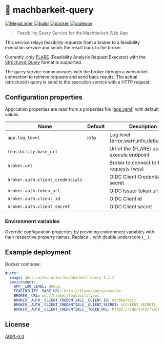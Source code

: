 # 💬 machbarkeit-query

[![MegaLinter](https://github.com/diz-unimr/machbarkeit-query/actions/workflows/mega-linter.yml/badge.svg)](https://github.com/diz-unimr/machbarkeit-query/actions/workflows/mega-linter.yml)
[![build](https://github.com/diz-unimr/machbarkeit-query/actions/workflows/build.yaml/badge.svg)](https://github.com/diz-unimr/machbarkeit-query/actions/workflows/build.yaml)
[![docker](https://github.com/diz-unimr/machbarkeit-query/actions/workflows/release.yaml/badge.svg)](https://github.com/diz-unimr/machbarkeit-query/actions/workflows/release.yaml)
[![codecov](https://codecov.io/gh/diz-unimr/machbarkeit-query/graph/badge.svg?token=Izcyq8RwyX)](https://codecov.io/gh/diz-unimr/machbarkeit-query)


> Feasibility Query Service for the Machbarkeit Web App

This service relays feasibility requests from a broker to a feasibility execution service and sends the result back to
the broker.

Currently, only [FLARE](https://github.com/medizininformatik-initiative/flare) (Feasibility Analysis Request Executor)
with
the [Structured Query](https://github.com/num-codex/codex-structured-query/blob/main/structured-query/documentation/2021_01_29StructeredQueriesDocumentation(Draft).md)
format is supported.

The query service communicates with the broker through a websocket connection to retrieve requests and send back
results. The actual (structured) query is send to the execution service with a HTTP request.

## Configuration properties

Application properties are read from a properties file ([app.yaml](./app.yaml)) with default values.

| Name                             | Default | Description                               |
|----------------------------------|---------|-------------------------------------------|
| `app.log_level`                  | info    | Log level (error,warn,info,debug,trace)   |
| `feasibility.base_url`           |         | Url of the (FLARE) query execute endpoint |
| `broker.url`                     |         | Broker to connect to for requests (wss)   |
| `broker.auth.client_credentials` |         | OIDC Client Credentials secret            |
| `broker.auth.token_url`          |         | OIDC Issuer token url                     |
| `broker.auth.client_id`          |         | OIDC Client id                            |
| `broker.auth.client_secret`      |         | OIDC Client secret                        |

### Environment variables

Override configuration properties by providing environment variables with their respective property names. Replace `.`
with double underscore (`__`).

## Example deployment

Docker compose:

```yaml
query:
  image: ghcr.io/diz-unimr/machbarkeit-query:1.1.2
  environment:
    APP__LOG_LEVEL: debug
    FEASIBILITY__BASE_URL: http://flare/query/execute
    BROKER__URL: ws://broker/feasibility/ws
    BROKER__AUTH__CLIENT_CREDENTIALS__CLIENT_ID: machbarkeit
    BROKER__AUTH__CLIENT_CREDENTIALS__CLIENT_SECRET: ${CLIENT_SECRET}
    BROKER__AUTH__CLIENT_CREDENTIALS__TOKEN_URL: https://idp/auth/realms/Machbarkeit/protocol/openid-connect/token
```

## License

[AGPL-3.0](https://www.gnu.org/licenses/agpl-3.0.en.html)
